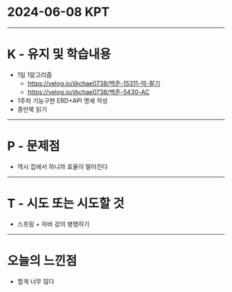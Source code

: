 # 2024-06-08 KPT
---
# K - 유지 및 학습내용

- 1일 1알고리즘 
	- https://velog.io/@chae0738/백준-15311-약-팔기
	- https://velog.io/@chae0738/백준-5430-AC
- 1주차 기능구현 ERD+API 명세 작성
- 종만북 읽기
---
# P - 문제점

- 역시 집에서 하니까 효율이 떨어진다

---
# T - 시도 또는 시도할 것

- 스프링 + 자바 강의 병행하기

---
# 오늘의 느낀점

- 할게 너무 많다